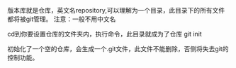 版本库就是仓库，英文名repository,可以理解为一个目录，此目录下的所有文件都将被git管理。
注意：一般不用中文名

cd到你要设置仓库的文件夹内，执行命令，此目录就成为了仓库
    git init

 初始化了一个空的仓库，会生成一个.git文件，此文件不能删除，否侧将失去git的控制功能。
